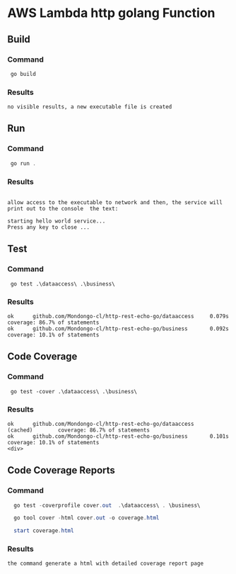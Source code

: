 # AWS Lambda http golang Function

## Build

### Command 
``` powershell
 go build
```
### Results
```
no visible results, a new executable file is created
```

## Run

### Command 
``` powershell
 go run .
```
### Results
```

allow access to the executable to network and then, the service will print out to the console  the text:

starting hello world service...
Press any key to close ...
```

## Test

### Command 
``` 
 go test .\dataaccess\ .\business\
```
### Results
```
ok      github.com/Mondongo-cl/http-rest-echo-go/dataaccess     0.079s  coverage: 86.7% of statements
ok      github.com/Mondongo-cl/http-rest-echo-go/business       0.092s  coverage: 10.1% of statements
```

## Code Coverage

### Command 

```
 go test -cover .\dataaccess\ .\business\
 ```
### Results
```
ok      github.com/Mondongo-cl/http-rest-echo-go/dataaccess     (cached)        coverage: 86.7% of statements
ok      github.com/Mondongo-cl/http-rest-echo-go/business       0.101s  coverage: 10.1% of statements
<div>
```
</div>
 
## Code Coverage Reports

### Command 
``` powershell
  go test -coverprofile cover.out  .\dataaccess\ . \business\

  go tool cover -html cover.out -o coverage.html

  start coverage.html
```

### Results
``` 
the command generate a html with detailed coverage report page
```
